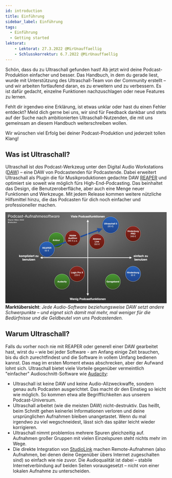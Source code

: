 ```yaml
---
id: introduction
title: Einführung
sidebar_label: Einführung
tags:
  - Einführung
  - Getting started
lektorat:
    - Lektorat: 27.3.2022 @MirUnauffaellig
    - Schlusskorrektur: 6.7.2022 @MirUnauffaellig
---
```


<!-- @todo: Bildunterschriften hinzufügen -->

Schön, dass du zu Ultraschall gefunden hast! Ab jetzt wird deine Podcast-Produktion einfacher und besser. Das Handbuch, in dem du gerade liest, wurde mit Unterstützung des Ultraschall-Team von der Community erstellt – und wir arbeiten fortlaufend daran, es zu erweitern und zu verbessern. Es ist dafür gedacht, einzelne Funktionen nachzuschlagen oder neue Features zu lernen.

Fehlt dir irgendwo eine Erklärung, ist etwas unklar oder hast du einen Fehler entdeckt? Meld dich gerne bei uns, wir sind für Feedback dankbar und stets auf der Suche nach ambitionierten Ultraschall-Nutzenden, die mit uns gemeinsam an diesem Handbuch weiterschreiben wollen.

Wir wünschen viel Erfolg bei deiner Podcast-Produktion und jederzeit tollen Klang!

## Was ist Ultraschall?

Ultraschall ist *das* Podcast-Werkzeug unter den Digital Audio Workstations ([DAW](Glossar.md)) – eine DAW von Podcastenden für Podcastende. Dabei erweitert Ultraschall als Plugin die für Musikproduktionen gedachte DAW [REAPER](https://www.reaper.fm/) und optimiert sie soweit wie möglich fürs High-End-Podcasting. Das beinhaltet das Design, die Benutzeroberfläche, aber auch eine Menge neuer Funktionen und Werkzeuge. Mit jedem Release kommen weitere nützliche Hilfsmittel hinzu, die das Podcasten für dich noch einfacher und professioneller machen.

![DAWs Ultraschall 5.001.png](https://raw.githubusercontent.com/Ultraschall/ultraschall-manual/main/assets/images/DAWs-Ultraschall-5.001.png)
**Marktübersicht**: *Jede Audio-Software beziehungsweise DAW setzt andere Schwerpunkte – und eignet sich damit mal mehr, mal weniger für die Bedürfnisse und die Geldbeutel von uns Podcastenden.*

## Warum Ultraschall?

Falls du vorher noch nie mit REAPER oder generell einer DAW gearbeitet hast, wirst du – wie bei jeder Software - am Anfang einige Zeit brauchen, bis du dich zurechtfindest und die Software in vollem Umfang bedienen kannst. Das mag im ersten Moment etwas abschrecken, aber der Aufwand lohnt sich. Ultraschall bietet viele Vorteile gegenüber vermeintlich "einfacher" Audioschnitt-Software wie [Audacity](https://www.audacityteam.org/):

* Ultraschall ist keine DAW und keine Audio-Allzweckwaffe, sondern genau aufs Podcasten ausgerichtet. Das macht dir den Einstieg so leicht wie möglich. So kommen etwa alle Begrifflichkeiten aus unserem Podcast-Universum.
* Ultraschall arbeitet (wie die meisten DAW) nicht-destruktiv. Das heißt, beim Schnitt gehen keinerlei Informationen verloren und deine ursprünglichen Aufnahmen bleiben unangetastet. Wenn du mal irgendwo zu viel wegschneidest, lässt sich das später leicht wieder korrigieren.
* Ultraschall nimmt problemlos mehrere Spuren gleichzeitig auf. Aufnahmen großer Gruppen mit vielen Einzelspuren steht nichts mehr im Wege.
* Die direkte Integration von [StudioLink](https://studio-link.de) machen Remote-Aufnahmen (also Aufnahmen, bei denen deine Gegenüber übers Internet zugeschalten sind) so einfach wie nie zuvor. Die Audioqualität ist dabei – stabile Internetverbindung auf beiden Seiten vorausgesetzt – nicht von einer lokalen Aufnahme zu unterscheiden.
